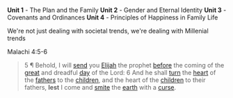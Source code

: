 **Unit 1** - The Plan and the Family
**Unit 2** - Gender and Eternal Identity
**Unit 3** - Covenants and Ordinances
**Unit 4** - Principles of Happiness in Family Life


We're not just dealing with societal trends, we're dealing with Millenial trends

Malachi 4:5-6
> 5 ¶ Behold, I will [send](https://www.churchofjesuschrist.org/study/scriptures/ot/mal/4?lang=eng#note5a) you [Elijah](https://www.churchofjesuschrist.org/study/scriptures/ot/mal/4?lang=eng#note5b) the prophet [before](https://www.churchofjesuschrist.org/study/scriptures/ot/mal/4?lang=eng#note5c) the coming of the [great](https://www.churchofjesuschrist.org/study/scriptures/ot/mal/4?lang=eng#note5d) and dreadful [day](https://www.churchofjesuschrist.org/study/scriptures/ot/mal/4?lang=eng#note5e) of the Lord:
   6 And he shall [turn](https://www.churchofjesuschrist.org/study/scriptures/ot/mal/4?lang=eng#note6a) the [heart](https://www.churchofjesuschrist.org/study/scriptures/ot/mal/4?lang=eng#note6b) of the [fathers](https://www.churchofjesuschrist.org/study/scriptures/ot/mal/4?lang=eng#note6c) to the [children](https://www.churchofjesuschrist.org/study/scriptures/ot/mal/4?lang=eng#note6d), and the heart of the [children](https://www.churchofjesuschrist.org/study/scriptures/ot/mal/4?lang=eng#note6e) to their fathers, **lest** I come and [smite](https://www.churchofjesuschrist.org/study/scriptures/ot/mal/4?lang=eng#note6f) the [earth](https://www.churchofjesuschrist.org/study/scriptures/ot/mal/4?lang=eng#note6g) with a [curse](https://www.churchofjesuschrist.org/study/scriptures/ot/mal/4?lang=eng#note6h).

